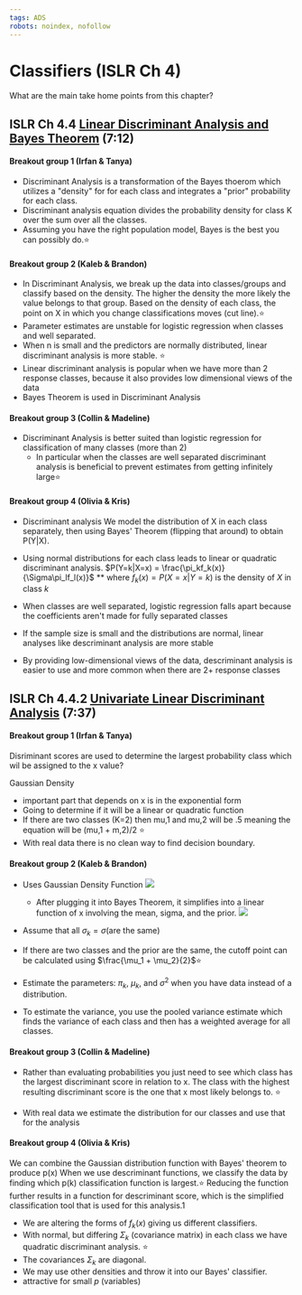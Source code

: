 ```yaml
---
tags: ADS
robots: noindex, nofollow
---
```


# Classifiers (ISLR Ch 4)



What are the main take home points from this chapter? 

## ISLR Ch 4.4 [Linear Discriminant Analysis and Bayes Theorem](https://www.youtube.com/watch?v=RfrGiG1Hm3M) (7:12)

#### Breakout group 1 (Irfan & Tanya)

* Discriminant Analysis is  a transformation of the Bayes thoerom which utilizes a "density" for for  each class and integrates a "prior" probability for each class.
* Discriminant analysis equation divides the probability density for class K over the sum over all the classes. 
* Assuming you have the right population model, Bayes is the best you can possibly do.:star:



#### Breakout group 2 (Kaleb & Brandon)

* In Discriminant Analysis, we break up the data into classes/groups and classify based on the density. The higher the density the more likely the value belongs to that group. Based on the density of each class, the point on X in which you change classifications moves (cut line).:star:
 * Parameter estimates are unstable for logistic regression when classes and well separated.
 * When n is small and the predictors are normally distributed, linear discriminant analysis is more stable. :star:
 *  Linear discriminant analysis is popular when we have more than 2 response classes, because it also provides low dimensional views of the data 
 *   Bayes Theorem is used in Discriminant Analysis
    
    
#### Breakout group 3 (Collin & Madeline)

* Discriminant Analysis is better suited than logistic regression for classification of many classes (more than 2)
    * In particular when the classes are well separated discriminant analysis is beneficial to prevent estimates from getting infinitely large:star:


#### Breakout group 4 (Olivia & Kris)
* Discriminant analysis
We model the distribution of X in each class separately, then using Bayes' Theorem (flipping that around) to obtain P(Y|X).

* Using normal distributions for each class leads to linear or quadratic discriminant analysis.
$P(Y=k|X=x) = \frac{\pi_kf_k(x)}{\Sigma\pi_lf_l(x)}$
** where $f_k(x)=P(X=x|Y=k)$ is the density of $X$ in class $k$
* When classes are well separated, logistic regression falls apart because the coefficients aren't made for fully separated classes
* If the sample size is small and the distributions are normal, linear analyses like descriminant analysis are more stable
* By providing low-dimensional views of the data, descriminant analysis is easier to use and more common when there are 2+ response classes




## ISLR Ch 4.4.2 [Univariate Linear Discriminant Analysis](https://www.youtube.com/watch?v=QG0pVJXT6EU) (7:37)



#### Breakout group 1 (Irfan & Tanya)
Disriminant scores are used to determine the largest probability class which wil be assigned to the x value?

Gaussian Density 
* important part that depends on x is in the exponential form
* Going to determine if it will be a linear or quadratic function
* If there are two classes (K=2) then mu,1 and mu,2 will be .5 meaning the equation will be (mu,1 + m,2)/2 :star:
* With real data there is no clean way to find decision boundary.


#### Breakout group 2 (Kaleb & Brandon)

* Uses Gaussian Density Function
![](https://i.imgur.com/Nsq02BU.png)
    * After plugging it into Bayes Theorem, it simplifies into a linear function of x involving the mean, sigma, and the prior.
![](https://i.imgur.com/cX4ReeY.png)


* Assume that all $\sigma_k = \sigma$(are the same)  
* If there are two classes and the prior are the same, the cutoff point can be calculated using $\frac{\mu_1 + \mu_2}{2}$:star:
* Estimate the parameters:
$\pi_k$, $\mu_k$, and $\sigma^2$ when you have data instead of a distribution.
* To estimate the variance, you use the pooled variance estimate which finds the variance of each class and then has a weighted average for all classes.


#### Breakout group 3 (Collin & Madeline)
* Rather than evaluating probabilities you just need to see which class has the largest discriminant score in relation to x. The class with the highest resulting discriminant score is the one that x most likely belongs to. :star:

* With real data we estimate the distribution for our classes and use that for the analysis 

#### Breakout group 4 (Olivia & Kris)
We can combine the Gaussian distribution function with Bayes' theorem to produce p(x)
When we use descriminant functions, we classify the data by finding which p(k) classification function is largest.:star:
Reducing the function further results in a function for descriminant score, which is the simplified classification tool that is used for this analysis.1

* We are altering the forms of $f_k(x)$ giving us different classifiers.
* With normal, but differing $\Sigma_k$ (covariance matrix) in each class we have quadratic discriminant analysis. :star:
* The covariances $\Sigma_k$ are diagonal.
* We may use other densities and throw it into our Bayes' classifier.
* attractive for small $p$ (variables)

